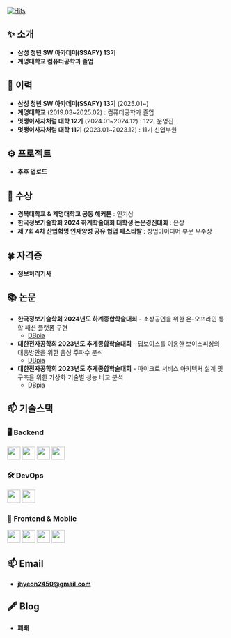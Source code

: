[![Hits](https://hits.seeyoufarm.com/api/count/incr/badge.svg?url=https%3A%2F%2Fgithub.com%2Fl0o0lv&count_bg=%2379C83D&title_bg=%23555555&icon=&icon_color=%23E7E7E7&title=%EB%B0%A9%EB%AC%B8%EC%9E%90%EC%88%98&edge_flat=false)](https://hits.seeyoufarm.com)

## ✨ 소개
- **삼성 청년 SW 아카데미(SSAFY) 13기**  
- **계명대학교 컴퓨터공학과 졸업**

## 👋 이력  

- **삼성 청년 SW 아카데미(SSAFY) 13기** (2025.01~)  
- **계명대학교** (2019.03~2025.02) : 컴퓨터공학과 졸업
- **멋쟁이사자처럼 대학 12기** (2024.01~2024.12) : 12기 운영진  
- **멋쟁이사자처럼 대학 11기** (2023.01~2023.12) : 11기 신입부원  

## ⚙ 프로젝트

- **추후 업로드**

## 🎉 수상  

- **경북대학교 & 계명대학교 공동 해커톤** : 인기상
- **한국정보기술학회 2024 하계학술대회 대학생 논문경진대회** : 은상
- **제 7회 4차 산업혁명 인재양성 공유 협업 페스티발** : 창업아이디어 부문 우수상

## 🍀 자격증  

- **정보처리기사**  

## 📚 논문  

- **한국정보기술학회 2024년도 하계종합학술대회** - 소상공인을 위한 온-오프라인 통합 패션 플랫폼 구현
  - <a href="https://www.dbpia.co.kr/journal/articleDetail?nodeId=NODE11825721">DBpia</a>
- **대한전자공학회 2023년도 추계종합학술대회** - 딥보이스를 이용한 보이스피싱의 대응방안을 위한 음성 주파수 분석  
  - <a href="https://www.dbpia.co.kr/journal/articleDetail?nodeId=NODE11701410">DBpia</a>
- **대한전자공학회 2023년도 추계종합학술대회** - 마이크로 서비스 아키텍처 설계 및 구축을 위한 가상화 기술별 성능 비교 분석
  - <a href="https://www.dbpia.co.kr/journal/articleDetail?nodeId=NODE11701299">DBpia</a> 

## 📫 기술스택  

### 🖥 Backend  
<p align="left">
  <img src="https://img.shields.io/badge/Java-007396?style=flat&logo=java&logoColor=white" height="30"/>
  <img src="https://img.shields.io/badge/Spring-6DB33F?style=flat&logo=spring&logoColor=white" height="30"/>
  <img src="https://img.shields.io/badge/MySQL-4479A1?style=flat&logo=mysql&logoColor=white" height="30"/>
  <img src="https://img.shields.io/badge/MariaDB-003545?style=flat&logo=mariadb&logoColor=white" height="30"/>
</p>

### 🛠 DevOps  
<p align="left">
  <img src="https://img.shields.io/badge/AWS-232F3E?style=flat&logo=amazon-aws&logoColor=white" height="30"/>
  <img src="https://img.shields.io/badge/Docker-2496ED?style=flat&logo=docker&logoColor=white" height="30"/>
</p>

### 🎨 Frontend & Mobile  
<p align="left">
  <img src="https://img.shields.io/badge/HTML5-E34F26?style=flat&logo=html5&logoColor=white" height="30"/>
  <img src="https://img.shields.io/badge/CSS3-1572B6?style=flat&logo=css3&logoColor=white" height="30"/>
  <img src="https://img.shields.io/badge/JavaScript-F7DF1E?style=flat&logo=javascript&logoColor=black" height="30"/>
  <img src="https://img.shields.io/badge/Android-3DDC84?style=flat&logo=android&logoColor=white" height="30"/>
</p>


## 📫 Email  

- **jhyeon2450@gmail.com**  

## 🖋 Blog 

- **폐쇄**

